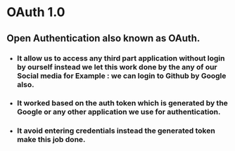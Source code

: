 # OAuth 1.0 
## Open Authentication also known as OAuth.
* ### It allow us to access any third part application without login by ourself instead we let this work done by the any of our Social media for Example : we can login to Github by Google also.
* ### It worked based on the auth token which is generated by the Google or any other application we use for authentication.
* ### It avoid entering credentials instead the generated token make this job done.